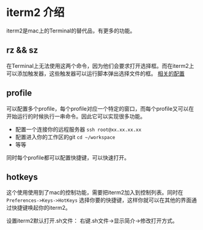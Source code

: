 # iterm2 介绍

iterm2是mac上的Terminal的替代品，有更多的功能。

## rz && sz
在Terminal上无法使用这两个命令，因为他们会要求打开选择框。而在iterm2上可以添加触发器，这些触发器可以运行脚本弹出选择文件的框。
[相关的配置](https://blog.51cto.com/oldboy/588592)

## profile
可以配置多个profile，每个profile对应一个特定的窗口，而每个profile又可以在开始运行的时候执行一串命令。因此它可以实现很多功能。
- 配置一个连接你的远程服务器 `ssh root@xx.xx.xx.xx`
- 配置进入你的工作区的git `cd ~/workspace`
- 等等

同时每个profile都可以配置快捷键，可以快速打开。

## hotkeys
这个使用使用到了mac的控制功能，需要把iterm2加入到控制列表。同时在 `Preferences->Keys->HotKeys` 选择你要的快捷键，这样你就可以在其他的界面通过快捷键唤起你的iterm2。

设置iterm2默认打开.sh文件：
右键.sh文件->显示简介->修改打开方式。